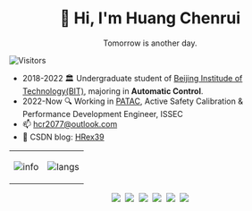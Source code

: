 <h1 align=center>👋 Hi, I'm Huang Chenrui</a></h2>

<!--
**HRex39/HRex39** is a ✨ _special_ ✨ repository because its `README.md` (this file) appears on your GitHub profile.

Here are some ideas to get you started:

- 🔭 I’m currently working on ...
- 🌱 I’m currently learning ...
- 👯 I’m looking to collaborate on ...
- 🤔 I’m looking for help with ...
- 💬 Ask me about ...
- 📫 How to reach me: ...
- 😄 Pronouns: ...
- ⚡ Fun fact: ...
-->


<p align=center>
  Tomorrow is another day.
</p>

![Visitors](https://api.visitorbadge.io/api/daily?path=https%3A%2F%2Fgithub.com%2FHRex39%2FHRex39%2F&label=visitors%20today&countColor=%23f0b354)

* 2018-2022 🏛️ Undergraduate student of [Beijing Institude of Technology(BIT)](https://english.bit.edu.cn/), majoring in **Automatic Control**.
* 2022-Now 🔍 Working in [PATAC](http://www.patac.com.cn/EN/index.html?v=10087), Active Safety Calibration & Performance Development Engineer, ISSEC  
* 📫 hcr2077@outlook.com
* 🌱 CSDN blog: [HRex39](https://blog.csdn.net/weixin_47047999?spm=1000.2115.3001.5343)
<!--* 🌟 Personal Website: [https://xiabee.cn](https://xiabee.cn)-->


<!--table-->
<div align="center">
<table border="0">
<td>
  
![info](https://github-readme-stats.vercel.app/api?username=HRex39&show_icons=true&hide_border=true&count_private=true&hide=prs&theme=&bg_color=00000000)

</td>
  
<td>

![langs](https://github-readme-stats.vercel.app/api/top-langs/?username=HRex39&theme=&layout=compact&hide_border=true&bg_color=00000000)

</td>
</table>
</div>
<!--table end-->

<p align="left"><strong><samp></samp></strong></p><p align="center">
    <samp>
      <img src="https://img.shields.io/badge/C-a8b9cc.svg?&style=for-the-badge&logo=c&logoColor=black">
      <img src="https://img.shields.io/badge/c++-00599C.svg?&style=for-the-badge&logo=c%2b%2b&logoColor=white">
      <img src="https://img.shields.io/badge/python-3776AB.svg?&style=for-the-badge&logo=python&logoColor=white">
      <img src="https://img.shields.io/badge/markdown-48ac98.svg?&style=for-the-badge&logo=markdown&logoColor=white">
      <img src="https://img.shields.io/badge/VS%20Code-007ACC.svg?&style=for-the-badge&logo=visual-studio-code&logoColor=white">
      <img src="https://img.shields.io/badge/PATAC-007ACC.svg?&style=for-the-badge&logo=generalmotors&logoColor=white">
    </samp>
    <br>
</p><p align="right"><strong><samp></samp></strong></p>

